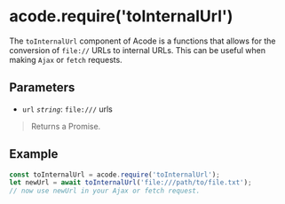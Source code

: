 # acode.require('toInternalUrl')

The `toInternalUrl` component of Acode is a functions that allows for the conversion of `file://` URLs to internal URLs. This can be useful when making `Ajax` or `fetch` requests.

## Parameters

- `url` _`string`_: `file:///` urls

> Returns a Promise.

## Example

```js
const toInternalUrl = acode.require('toInternalUrl');
let newUrl = await toInternalUrl('file:///path/to/file.txt');
// now use newUrl in your Ajax or fetch request.
```
